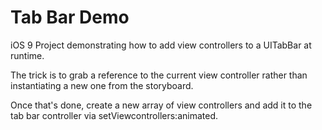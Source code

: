 # Tab Bar Demo
iOS 9 Project demonstrating how to add view controllers to a UITabBar at runtime.

The trick is to grab a reference to the current view controller rather than instantiating a new one from the storyboard. 

Once that's done, create a new array of view controllers and add it to the tab bar controller via setViewcontrollers:animated.
